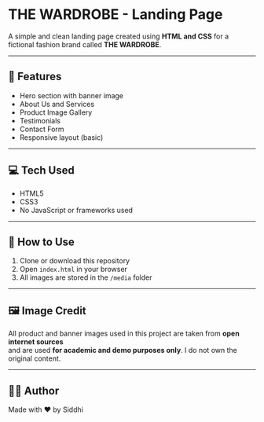 # THE WARDROBE - Landing Page 

A simple and clean landing page created using **HTML and CSS** for a fictional fashion brand called **THE WARDROBE**.

---

## 📌 Features

- Hero section with banner image
- About Us and Services
- Product Image Gallery
- Testimonials
- Contact Form
- Responsive layout (basic)

---

## 💻 Tech Used

- HTML5  
- CSS3  
- No JavaScript or frameworks used

---

## 📁 How to Use

1. Clone or download this repository
2. Open `index.html` in your browser
3. All images are stored in the `/media` folder

---

## 🖼️ Image Credit

All product and banner images used in this project are taken from **open internet sources**  
and are used **for academic and demo purposes only**. I do not own the original content.

---

## 🙋‍♂️ Author

Made with ❤️ by Siddhi

